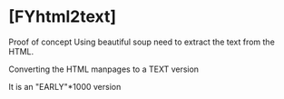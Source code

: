 # [FYhtml2text]

Proof of concept
Using beautiful soup need to extract the text from the HTML.

Converting the HTML manpages to a TEXT version

It is an "EARLY"*1000 version